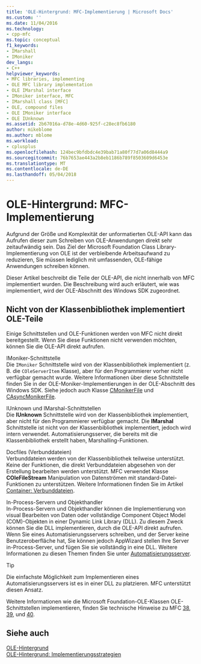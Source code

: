 ```yaml
---
title: 'OLE-Hintergrund: MFC-Implementierung | Microsoft Docs'
ms.custom: ''
ms.date: 11/04/2016
ms.technology:
- cpp-mfc
ms.topic: conceptual
f1_keywords:
- IMarshall
- IMoniker
dev_langs:
- C++
helpviewer_keywords:
- MFC libraries, implementing
- OLE MFC library implementation
- OLE IMarshal interface
- IMoniker interface, MFC
- IMarshall class [MFC]
- OLE, compound files
- OLE IMoniker interface
- OLE IUnknown
ms.assetid: 2b67016a-d78e-4d60-925f-c28ec8fb6180
author: mikeblome
ms.author: mblome
ms.workload:
- cplusplus
ms.openlocfilehash: 124bec9bfdbdc4e39bab71a80f77d7a06d8444a9
ms.sourcegitcommit: 76b7653ae443a2b8eb1186b789f8503609d6453e
ms.translationtype: MT
ms.contentlocale: de-DE
ms.lasthandoff: 05/04/2018
---
```

# <a name="ole-background-mfc-implementation"></a>OLE-Hintergrund: MFC-Implementierung
Aufgrund der Größe und Komplexität der unformatierten OLE-API kann das Aufrufen dieser zum Schreiben von OLE-Anwendungen direkt sehr zeitaufwändig sein. Das Ziel der Microsoft Foundation Class Library-Implementierung von OLE ist der verbleibende Arbeitsaufwand zu reduzieren, Sie müssen lediglich mit umfassenden, OLE-fähige Anwendungen schreiben können.  
  
 Dieser Artikel beschreibt die Teile der OLE-API, die nicht innerhalb von MFC implementiert wurden. Die Beschreibung wird auch erläutert, wie was implementiert, wird der OLE-Abschnitt des Windows SDK zugeordnet.  
  
##  <a name="_core_portions_of_ole_not_implemented_by_the_class_library"></a> Nicht von der Klassenbibliothek implementiert OLE-Teile  
 Einige Schnittstellen und OLE-Funktionen werden von MFC nicht direkt bereitgestellt. Wenn Sie diese Funktionen nicht verwenden möchten, können Sie die OLE-API direkt aufrufen.  
  
 IMoniker-Schnittstelle  
 Die `IMoniker` Schnittstelle wird von der Klassenbibliothek implementiert (z. B. die `COleServerItem` Klasse), aber für den Programmierer vorher nicht verfügbar gemacht wurde. Weitere Informationen über diese Schnittstelle finden Sie in der OLE-Moniker-Implementierungen in der OLE-Abschnitt des Windows SDK. Siehe jedoch auch Klasse [CMonikerFile](../mfc/reference/cmonikerfile-class.md) und [CAsyncMonikerFile](../mfc/reference/casyncmonikerfile-class.md).  
  
 IUnknown und IMarshal-Schnittstellen  
 Die **IUnknown** Schnittstelle wird von der Klassenbibliothek implementiert, aber nicht für den Programmierer verfügbar gemacht. Die **IMarshal** Schnittstelle ist nicht von der Klassenbibliothek implementiert, jedoch wird intern verwendet. Automatisierungsserver, die bereits mit die Klassenbibliothek erstellt haben, Marshalling-Funktionen.  
  
 Docfiles (Verbunddateien)  
 Verbunddateien werden von der Klassenbibliothek teilweise unterstützt. Keine der Funktionen, die direkt Verbunddateien abgesehen von der Erstellung bearbeiten werden unterstützt. MFC verwendet Klasse **COleFileStream** Manipulation von Datenströmen mit standard-Datei-Funktionen zu unterstützen. Weitere Informationen finden Sie im Artikel [Container: Verbunddateien](../mfc/containers-compound-files.md).  
  
 In-Process-Servern und Objekthandler  
 In-Process-Servern und Objekthandler können die Implementierung von visual Bearbeiten von Daten oder vollständige Component Object Model (COM)-Objekten in einer Dynamic Link Library (DLL). Zu diesem Zweck können Sie die DLL implementieren, durch die OLE-API direkt aufrufen. Wenn Sie eines Automatisierungsservers schreiben, und der Server keine Benutzeroberfläche hat, Sie können jedoch AppWizard stellen Ihre Server in-Process-Server, und fügen Sie sie vollständig in eine DLL. Weitere Informationen zu diesen Themen finden Sie unter [Automatisierungsserver](../mfc/automation-servers.md).  
  
> [!TIP]
>  Die einfachste Möglichkeit zum Implementieren eines Automatisierungsservers ist es in einer DLL zu platzieren. MFC unterstützt diesen Ansatz.  
  
 Weitere Informationen wie die Microsoft Foundation-OLE-Klassen OLE-Schnittstellen implementieren, finden Sie technische Hinweise zu MFC [38](../mfc/tn038-mfc-ole-iunknown-implementation.md), [39](../mfc/tn039-mfc-ole-automation-implementation.md), und [40](../mfc/tn040-mfc-ole-in-place-resizing-and-zooming.md).  
  
## <a name="see-also"></a>Siehe auch  
 [OLE-Hintergrund](../mfc/ole-background.md)   
 [OLE-Hintergrund: Implementierungsstrategien](../mfc/ole-background-implementation-strategies.md)

